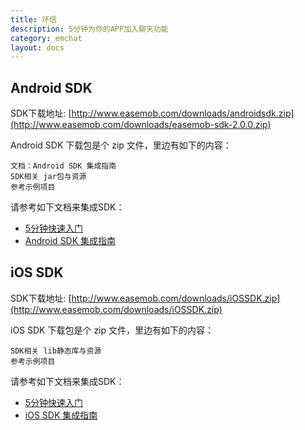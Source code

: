 ```yaml
---
title: 环信
description: 5分钟为你的APP加入聊天功能
category: emchat
layout: docs
---
```


## Android SDK

SDK下载地址:  [http://www.easemob.com/downloads/androidsdk.zip](http://www.easemob.com/downloads/easemob-sdk-2.0.0.zip)

Android SDK 下载包是个 zip 文件，里边有如下的内容：

    文档：Android SDK 集成指南
    SDK相关 jar包与资源
    参考示例项目




请参考如下文档来集成SDK：

-  [5分钟快速入门](#{site.base_url}/docs/emchat/android/quickstart.html)
- [Android SDK 集成指南](#{site.base_url}/docs/emchat/android/singlechat.html)


## iOS SDK

SDK下载地址:  [http://www.easemob.com/downloads/iOSSDK.zip](http://www.easemob.com/downloads/iOSSDK.zip)

iOS SDK 下载包是个 zip 文件，里边有如下的内容：

    SDK相关 lib静态库与资源
    参考示例项目




请参考如下文档来集成SDK：

-  [5分钟快速入门](#{site.base_url}/docs/emchat/ios/quickstart.html)
- [iOS SDK 集成指南](#{site.base_url}/docs/emchat/ios/singlechat.html)



